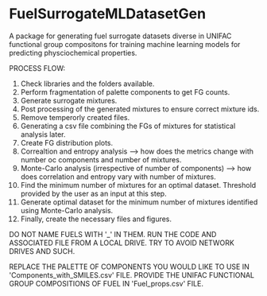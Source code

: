 # FuelSurrogateMLDatasetGen
A package for generating fuel surrogate datasets diverse in UNIFAC functional group compositons for training machine learning models for predicting physciochemical properties.

PROCESS FLOW:
1) Check libraries and the folders available.
2) Perform fragmentation of palette components to get FG counts.
3) Generate surrogate mixtures.
4) Post processing of the generated mixtures to ensure correct mixture ids.
5) Remove temperorly created files.
6) Generating a csv file combining the FGs of mixtures for statistical analysis later.
7) Create FG distribution plots.
8) Correaltion and entropy analysis --> how does the metrics change with number oc components and number of mixtures.
9) Monte-Carlo analysis (irrespective of number of components) --> how does correlation and entropy vary with number of mixtures.
10) Find the minimum number of mixtures for an optimal dataset. Threshold provided by the user as an input at this step.
11) Generate optimal dataset for the minimum number of mixtures identified using Monte-Carlo analysis.
12) Finally, create the necessary files and figures.
    
DO NOT NAME FUELS WITH '_' IN THEM.
RUN THE CODE AND ASSOCIATED FILE FROM A LOCAL DRIVE. TRY TO AVOID NETWORK DRIVES AND SUCH.

REPLACE THE PALETTE OF COMPONENTS YOU WOULD LIKE TO USE IN 'Components_with_SMILES.csv' FILE.
PROVIDE THE UNIFAC FUNCTIONAL GROUP COMPOSITIONS OF FUEL IN 'Fuel_props.csv' FILE.
